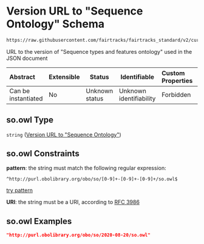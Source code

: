 # Version URL to "Sequence Ontology" Schema

```txt
https://raw.githubusercontent.com/fairtracks/fairtracks_standard/v2/current/json/schema/fairtracks.schema.json#/properties/document/properties/ontology_versions/properties/http://purl.obolibrary.org/obo/so.owl
```

URL to the version of "Sequence types and features ontology" used in the JSON document


| Abstract            | Extensible | Status         | Identifiable            | Custom Properties | Additional Properties | Access Restrictions | Defined In                                                                               |
| :------------------ | ---------- | -------------- | ----------------------- | :---------------- | --------------------- | ------------------- | ---------------------------------------------------------------------------------------- |
| Can be instantiated | No         | Unknown status | Unknown identifiability | Forbidden         | Allowed               | none                | [fairtracks.schema.json\*](../json/schema/fairtracks.schema.json "open original schema") |

## so.owl Type

`string` ([Version URL to "Sequence Ontology"](fairtracks-properties-document-info-properties-version-urls-to-ontologies-used-properties-version-url-to-sequence-ontology.md))

## so.owl Constraints

**pattern**: the string must match the following regular expression: 

```regexp
^http://purl.obolibrary.org/obo/so/[0-9]+-[0-9]+-[0-9]+/so.owl$
```

[try pattern](https://regexr.com/?expression=%5Ehttp%3A%2F%2Fpurl.obolibrary.org%2Fobo%2Fso%2F%5B0-9%5D%2B-%5B0-9%5D%2B-%5B0-9%5D%2B%2Fso.owl%24 "try regular expression with regexr.com")

**URI**: the string must be a URI, according to [RFC 3986](https://tools.ietf.org/html/rfc4291 "check the specification")

## so.owl Examples

```json
"http://purl.obolibrary.org/obo/so/2020-08-20/so.owl"
```
